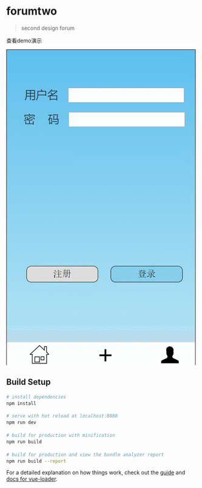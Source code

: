 # forumtwo

> second design forum

查看demo演示 

![from forumtwo](https://github.com/wwilll/forumtwo/blob/master/static/formtwo.gif "demo") 

## Build Setup

``` bash
# install dependencies
npm install

# serve with hot reload at localhost:8080
npm run dev

# build for production with minification
npm run build

# build for production and view the bundle analyzer report
npm run build --report
```

For a detailed explanation on how things work, check out the [guide](http://vuejs-templates.github.io/webpack/) and [docs for vue-loader](http://vuejs.github.io/vue-loader).

